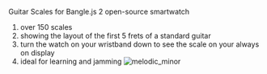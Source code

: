 Guitar Scales for Bangle.js 2 open-source smartwatch

1. over 150 scales
2. showing the layout of the first 5 frets of a standard guitar
3. turn the watch on your wristband down to see the scale on your always on display
4. ideal for learning and jamming
![melodic_minor](https://github.com/cck33/guitar_scales/assets/129909821/02dbd5bd-d557-41b4-a2b6-96c566993da4)
